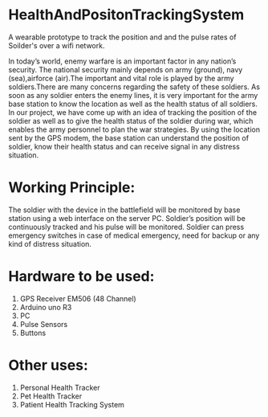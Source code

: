 # HealthAndPositonTrackingSystem

A wearable prototype to track the position and and the pulse rates of Soilder's over a wifi network.

In today’s world, enemy warfare is an important factor in any nation’s security. The national security mainly depends on army (ground), navy (sea),air­force (air).The important and vital role is played by the army soldiers.There are many concerns regarding the safety of these soldiers. As soon as any soldier enters the enemy lines, it is very important for the army base station to know the location as well as the health status of all soldiers. In our project, we have come up with an idea of tracking the position of the soldier as well as to give the health status of the soldier during war, which enables the army
personnel to plan the war strategies. By using the location sent by the GPS modem, the base station can understand the position of soldier, know their health status and can receive signal in any distress situation.

# Working Principle:

The soldier with the device in the battlefield will be monitored by base station using a web interface on the server PC. Soldier’s position will be continuously tracked and his pulse will be monitored. Soldier can press emergency switches in case of medical emergency, need for backup or any kind of distress situation.

# Hardware to be used:

1. GPS Receiver  EM­506 (48 Channel)
2. Arduino uno R3
3. PC
4. Pulse Sensors
5. Buttons

# Other uses:

1. Personal Health Tracker
2. Pet Health Tracker
3. Patient Health Tracking System
